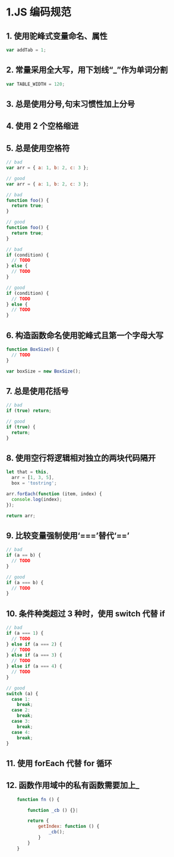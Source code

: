 # 1.JS 编码规范

## 1. 使用驼峰式变量命名、属性

```javascript
var addTab = 1;
```

## 2. 常量采用全大写，用下划线“\_”作为单词分割

```javascript
var TABLE_WIDTH = 120;
```

## 3. 总是使用分号,句末习惯性加上分号

## 4. 使用 2 个空格缩进

## 5. 总是使用空格符

```javascript
// bad
var arr = { a: 1, b: 2, c: 3 };

// good
var arr = { a: 1, b: 2, c: 3 };
```

```javascript
// bad
function foo() {
  return true;
}

// good
function foo() {
  return true;
}
```

```javascript
// bad
if (condition) {
  // TODO
} else {
  // TODO
}

// good
if (condition) {
  // TODO
} else {
  // TODO
}
```

## 6. 构造函数命名使用驼峰式且第一个字母大写

```javascript
function BoxSize() {
  // TODO
}

var boxSize = new BoxSize();
```

## 7. 总是使用花括号

```javascript
// bad
if (true) return;

// good
if (true) {
  return;
}
```

## 8. 使用空行将逻辑相对独立的两块代码隔开

```javascript
let that = this,
  arr = [1, 3, 5],
  box = 'tostring';

arr.forEach(function (item, index) {
  console.log(index);
});

return arr;
```

## 9. 比较变量强制使用‘===’替代‘==’

```javascript
// bad
if (a == b) {
  // TODO
}

// good
if (a === b) {
  // TODO
}
```

## 10. 条件种类超过 3 种时，使用 switch 代替 if

```javascript
// bad
if (a === 1) {
  // TODO
} else if (a === 2) {
  // TODO
} else if (a === 3) {
  // TODO
} else if (a === 4) {
  // TODO
}

// good
switch (a) {
  case 1:
    break;
  case 2:
    break;
  case 3:
    break;
  case 4:
    break;
}
```

## 11. 使用 forEach 代替 for 循环

## 12. 函数作用域中的私有函数需要加上\_

```javascript
    function fn () {

        function _cb () {}|

        return {
            getIndex: function () {
                _cb();
            }
        }
    }
```
